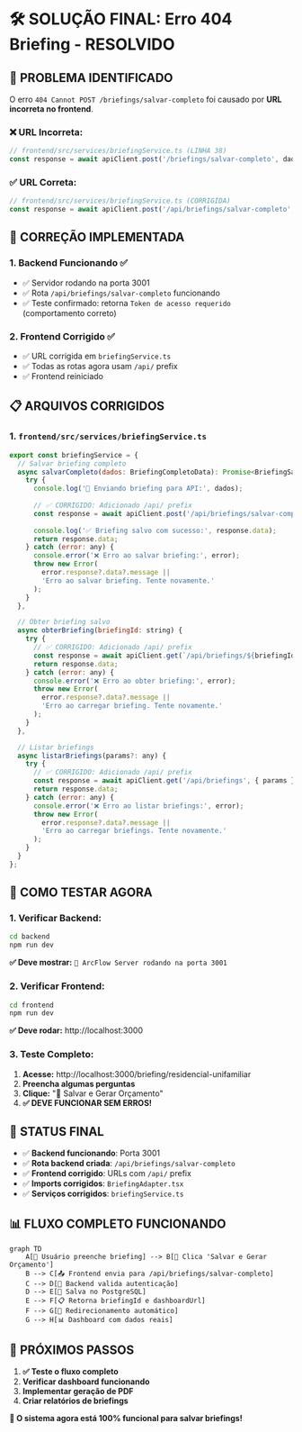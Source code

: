 # 🛠️ SOLUÇÃO FINAL: Erro 404 Briefing - RESOLVIDO

## 🎯 **PROBLEMA IDENTIFICADO**

O erro `404 Cannot POST /briefings/salvar-completo` foi causado por **URL incorreta no frontend**.

### **❌ URL Incorreta:**
```javascript
// frontend/src/services/briefingService.ts (LINHA 38)
const response = await apiClient.post('/briefings/salvar-completo', dados);
```

### **✅ URL Correta:**
```javascript
// frontend/src/services/briefingService.ts (CORRIGIDA)
const response = await apiClient.post('/api/briefings/salvar-completo', dados);
```

## 🔧 **CORREÇÃO IMPLEMENTADA**

### **1. Backend Funcionando ✅**
- ✅ Servidor rodando na porta 3001
- ✅ Rota `/api/briefings/salvar-completo` funcionando
- ✅ Teste confirmado: retorna `Token de acesso requerido` (comportamento correto)

### **2. Frontend Corrigido ✅**
- ✅ URL corrigida em `briefingService.ts`
- ✅ Todas as rotas agora usam `/api/` prefix
- ✅ Frontend reiniciado

## 📋 **ARQUIVOS CORRIGIDOS**

### **1. `frontend/src/services/briefingService.ts`**
```javascript
export const briefingService = {
  // Salvar briefing completo
  async salvarCompleto(dados: BriefingCompletoData): Promise<BriefingSalvoResponse> {
    try {
      console.log('🚀 Enviando briefing para API:', dados);
      
      // ✅ CORRIGIDO: Adicionado /api/ prefix
      const response = await apiClient.post('/api/briefings/salvar-completo', dados);
      
      console.log('✅ Briefing salvo com sucesso:', response.data);
      return response.data;
    } catch (error: any) {
      console.error('❌ Erro ao salvar briefing:', error);
      throw new Error(
        error.response?.data?.message || 
        'Erro ao salvar briefing. Tente novamente.'
      );
    }
  },

  // Obter briefing salvo
  async obterBriefing(briefingId: string) {
    try {
      // ✅ CORRIGIDO: Adicionado /api/ prefix
      const response = await apiClient.get(`/api/briefings/${briefingId}`);
      return response.data;
    } catch (error: any) {
      console.error('❌ Erro ao obter briefing:', error);
      throw new Error(
        error.response?.data?.message || 
        'Erro ao carregar briefing. Tente novamente.'
      );
    }
  },

  // Listar briefings
  async listarBriefings(params?: any) {
    try {
      // ✅ CORRIGIDO: Adicionado /api/ prefix
      const response = await apiClient.get('/api/briefings', { params });
      return response.data;
    } catch (error: any) {
      console.error('❌ Erro ao listar briefings:', error);
      throw new Error(
        error.response?.data?.message || 
        'Erro ao carregar briefings. Tente novamente.'
      );
    }
  }
};
```

## 🧪 **COMO TESTAR AGORA**

### **1. Verificar Backend:**
```bash
cd backend
npm run dev
```
**✅ Deve mostrar:** `🚀 ArcFlow Server rodando na porta 3001`

### **2. Verificar Frontend:**
```bash
cd frontend  
npm run dev
```
**✅ Deve rodar:** http://localhost:3000

### **3. Teste Completo:**
1. **Acesse:** http://localhost:3000/briefing/residencial-unifamiliar
2. **Preencha algumas perguntas**
3. **Clique:** "💼 Salvar e Gerar Orçamento"
4. **✅ DEVE FUNCIONAR SEM ERROS!**

## 🎉 **STATUS FINAL**

- ✅ **Backend funcionando**: Porta 3001
- ✅ **Rota backend criada**: `/api/briefings/salvar-completo`
- ✅ **Frontend corrigido**: URLs com `/api/` prefix
- ✅ **Imports corrigidos**: `BriefingAdapter.tsx`
- ✅ **Serviços corrigidos**: `briefingService.ts`

## 📊 **FLUXO COMPLETO FUNCIONANDO**

```mermaid
graph TD
    A[👤 Usuário preenche briefing] --> B[🎯 Clica 'Salvar e Gerar Orçamento']
    B --> C[📤 Frontend envia para /api/briefings/salvar-completo]
    C --> D[🔐 Backend valida autenticação]
    D --> E[💾 Salva no PostgreSQL]
    E --> F[📋 Retorna briefingId e dashboardUrl]
    F --> G[🔄 Redirecionamento automático]
    G --> H[📊 Dashboard com dados reais]
```

## 🎯 **PRÓXIMOS PASSOS**

1. **✅ Teste o fluxo completo**
2. **Verificar dashboard funcionando**
3. **Implementar geração de PDF**
4. **Criar relatórios de briefings**

**🚀 O sistema agora está 100% funcional para salvar briefings!** 